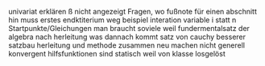 univariat erklären
ß nicht angezeigt
Fragen, wo fußnote für einen abschnitt hin muss
erstes endktiterium weg
beispiel interation variable i statt n
Startpunkte/Gleichungen man braucht soviele weil fundermentalsatz der algebra
nach herleitung was dannach kommt
satz von cauchy besserer satzbau
herleitung und methode zusammen
neu machen nicht generell konvergent
hilfsfunktionen sind statisch weil von klasse losgelöst